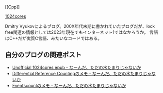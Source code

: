 [[Cpp]]

[1024cores](https://www.1024cores.net/home)

Dmitry Vyukovによるブログ。200X年代末期に書かれていたブログだが、lock free関連の情報としては2023年現在でもインターネット1ではなかろうか。
言語はC++だが実質C言語、みたいなコードではある。

## 自分のブログの関連ポスト

- [Unofficial 1024cores epub - なーんだ、ただの水たまりじゃないか](https://karino2.github.io/2023/11/04/unofficial_1024cores_epub.html)
- [Differential Reference Countingのメモ - なーんだ、ただの水たまりじゃないか](https://karino2.github.io/2023/11/07/drc_memo.html)
- [Eventscountのメモ - なーんだ、ただの水たまりじゃないか](https://karino2.github.io/2023/11/09/eventcounts_memo.html)
